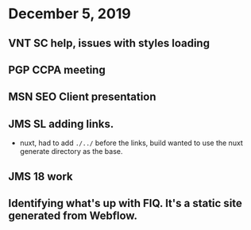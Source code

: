 # December 5, 2019

## VNT SC help, issues with styles loading

## PGP CCPA meeting

## MSN SEO Client presentation

## JMS SL adding links. 
- nuxt, had to add `./../` before the links, build wanted to use the nuxt generate directory as the base.

## JMS 18 work

## Identifying what's up with FIQ. It's a static site generated from Webflow. 